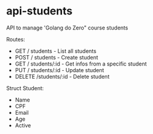 # api-students
API to manage 'Golang do Zero" course students 

Routes:
- GET /  students - List all students
- POST / students - Create student
- GET /  students/:id - Get infos from a specific student 
- PUT /  students/:id - Update student 
- DELETE /students/:id - Delete student 

Struct Student: 
- Name
- CPF
- Email
- Age
- Active 
